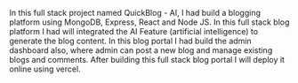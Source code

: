 In this full stack project named QuickBlog - AI, I had build a blogging platform using MongoDB, Express, React and Node JS. 
In this full stack blog platform I had will integrated the AI Feature (artificial intelligence) to generate the blog content. 
In this blog portal I had build the admin dashboard also, where admin can post a new blog and manage existing blogs and comments. 
After building this full stack blog portal I will deploy it online using vercel.
